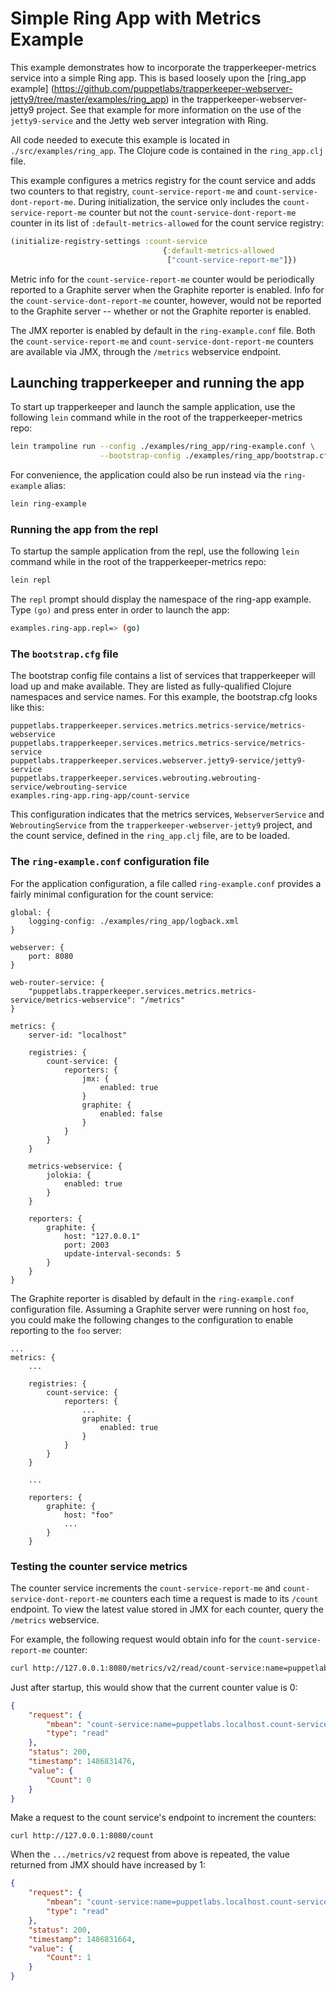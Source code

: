 # Simple Ring App with Metrics Example

This example demonstrates how to incorporate the trapperkeeper-metrics
service into a simple Ring app.  This is based loosely upon the
[ring_app example] (https://github.com/puppetlabs/trapperkeeper-webserver-jetty9/tree/master/examples/ring_app)
in the trapperkeeper-webserver-jetty9 project.  See that example for more
information on the use of the `jetty9-service` and the Jetty web server
integration with Ring.

All code needed to execute this example is located in `./src/examples/ring_app`.
The Clojure code is contained in the `ring_app.clj` file.

This example configures a metrics registry for the count service and adds two
counters to that registry, `count-service-report-me` and
`count-service-dont-report-me`.  During initialization, the service only
includes the `count-service-report-me` counter but not the `count-service-dont-report-me`
counter in its list of `:default-metrics-allowed` for the count service registry:

~~~~clj
(initialize-registry-settings :count-service
                                  {:default-metrics-allowed
                                   ["count-service-report-me"]})
~~~~

Metric info for the `count-service-report-me`
counter would be periodically reported to a Graphite server when the Graphite
reporter is enabled.  Info for the `count-service-dont-report-me` counter,
however, would not be reported to the Graphite server -- whether or not the
Graphite reporter is enabled.

The JMX reporter is enabled by default in the
`ring-example.conf` file.  Both the `count-service-report-me` and
`count-service-dont-report-me` counters are available via JMX, through the
`/metrics` webservice endpoint.

## Launching trapperkeeper and running the app

To start up trapperkeeper and launch the sample application, use the
following `lein` command while in the root of the trapperkeeper-metrics repo:

~~~~sh
lein trampoline run --config ./examples/ring_app/ring-example.conf \
                    --bootstrap-config ./examples/ring_app/bootstrap.cfg
~~~~

For convenience, the application could also be run instead via the
`ring-example` alias:

~~~~sh
lein ring-example
~~~~

### Running the app from the repl

To startup the sample application from the repl, use the following `lein`
command while in the root of the trapperkeeper-metrics repo:

~~~~sh
lein repl
~~~~

The `repl` prompt should display the namespace of the ring-app example.  Type `(go)` and press enter in order to launch the app:

~~~~sh
examples.ring-app.repl=> (go)
~~~~

### The `bootstrap.cfg` file

The bootstrap config file contains a list of services that trapperkeeper will
load up and make available.  They are listed as fully-qualified Clojure
namespaces and service names. For this example, the bootstrap.cfg looks like
this:

~~~~
puppetlabs.trapperkeeper.services.metrics.metrics-service/metrics-webservice
puppetlabs.trapperkeeper.services.metrics.metrics-service/metrics-service
puppetlabs.trapperkeeper.services.webserver.jetty9-service/jetty9-service
puppetlabs.trapperkeeper.services.webrouting.webrouting-service/webrouting-service
examples.ring-app.ring-app/count-service
~~~~

This configuration indicates that the metrics services, `WebserverService` and
`WebroutingService` from the `trapperkeeper-webserver-jetty9` project, and the
count service, defined in the `ring_app.clj` file, are to be loaded.

### The `ring-example.conf` configuration file

For the application configuration, a file called `ring-example.conf` provides
a fairly minimal configuration for the count service:

~~~~hocon
global: {
    logging-config: ./examples/ring_app/logback.xml
}

webserver: {
    port: 8080
}

web-router-service: {
    "puppetlabs.trapperkeeper.services.metrics.metrics-service/metrics-webservice": "/metrics"
}

metrics: {
    server-id: "localhost"

    registries: {
        count-service: {
            reporters: {
                jmx: {
                    enabled: true
                }
                graphite: {
                    enabled: false
                }
            }
        }
    }

    metrics-webservice: {
        jolokia: {
            enabled: true
        }
    }

    reporters: {
        graphite: {
            host: "127.0.0.1"
            port: 2003
            update-interval-seconds: 5
        }
    }
}
~~~~

The Graphite reporter is disabled by default in the `ring-example.conf`
configuration file.  Assuming a Graphite server were running on host `foo`,
you could make the following changes to the configuration to enable reporting
to the `foo` server:

~~~
...
metrics: {
    ...

    registries: {
        count-service: {
            reporters: {
                ...
                graphite: {
                    enabled: true
                }
            }
        }
    }

    ...

    reporters: {
        graphite: {
            host: "foo"
            ...
        }
    }
~~~

### Testing the counter service metrics

The counter service increments the `count-service-report-me` and
`count-service-dont-report-me` counters each time a request is made to its
`/count` endpoint.  To view the latest value stored in JMX for each counter,
query the `/metrics` webservice.

For example, the following request would obtain info for the
`count-service-report-me` counter:

~~~~sh
curl http://127.0.0.1:8080/metrics/v2/read/count-service:name=puppetlabs.localhost.count-service-report-me
~~~~

Just after startup, this would show that the current counter value is 0:

~~~~json
{
    "request": {
        "mbean": "count-service:name=puppetlabs.localhost.count-service-report-me",
        "type": "read"
    },
    "status": 200,
    "timestamp": 1486831476,
    "value": {
        "Count": 0
    }
}
~~~~

Make a request to the count service's endpoint to increment the counters:

~~~~
curl http://127.0.0.1:8080/count
~~~~

When the `.../metrics/v2` request from above is repeated, the value returned from
JMX should have increased by 1:

~~~~json
{
    "request": {
        "mbean": "count-service:name=puppetlabs.localhost.count-service-report-me",
        "type": "read"
    },
    "status": 200,
    "timestamp": 1486831664,
    "value": {
        "Count": 1
    }
}
~~~~
